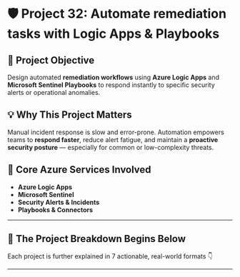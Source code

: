 # 🛡️ Project 32: Automate remediation tasks with Logic Apps & Playbooks

## 📌 Project Objective  
Design automated **remediation workflows** using **Azure Logic Apps** and **Microsoft Sentinel Playbooks** to respond instantly to specific security alerts or operational anomalies.

## 💡 Why This Project Matters  
Manual incident response is slow and error-prone. Automation empowers teams to **respond faster**, reduce alert fatigue, and maintain a **proactive security posture** — especially for common or low-complexity threats.

## 🧰 Core Azure Services Involved  
- **Azure Logic Apps**  
- **Microsoft Sentinel**  
- **Security Alerts & Incidents**  
- **Playbooks & Connectors**

---

## 🔁 The Project Breakdown Begins Below  
Each project is further explained in 7 actionable, real-world formats 👇

---
